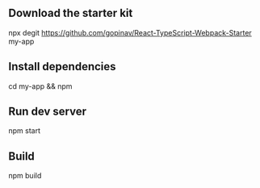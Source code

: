 ## Download the starter kit

npx degit https://github.com/gopinav/React-TypeScript-Webpack-Starter my-app

## Install dependencies

cd my-app &&
npm

## Run dev server

npm start

## Build

npm build

